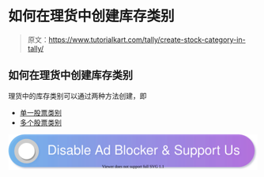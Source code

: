 # 如何在理货中创建库存类别

> 原文：<https://www.tutorialkart.com/tally/create-stock-category-in-tally/>

## 如何在理货中创建库存类别

理货中的库存类别可以通过两种方法创建，即

*   [单一股票类别](#Create-Single-Stock-Category-in-Tally)
*   [多个股票类别](#Create-multiple-stock-categories)

[![](img/925da31b32d6bc3827932f6c8afb11bb.png)](https://www.tutorialkart.com/)